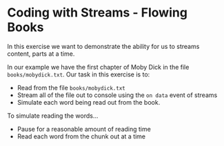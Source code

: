 # Coding with Streams - Flowing Books

In this exercise we want to demonstrate the ability for us to streams content, parts at a time.

In our example we have the first chapter of Moby Dick in the file `books/mobydick.txt`. Our task in this exercise is to:

* Read from the file `books/mobydick.txt`
* Stream all of the file out to console using the `on data` event of streams
* Simulate each word being read out from the book.
 
To simulate reading the words...

* Pause for a reasonable amount of reading time
* Read each word from the chunk out at a time
